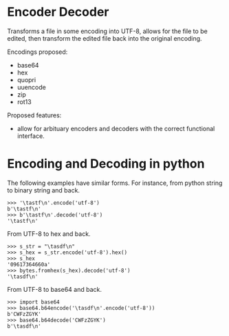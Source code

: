 # Encoder Decoder

Transforms a file in some encoding into UTF-8, 
allows for the file to be edited, then transform
the edited file back into the original encoding.

Encodings proposed:
- base64
- hex
- quopri
- uuencode
- zip
- rot13

Proposed features:
- allow for arbituary encoders and decoders with the correct functional interface.


# Encoding and Decoding in python
The following examples have similar forms. For instance, from python string to binary string and back.
```
>>> '\tastf\n'.encode('utf-8')
b'\tastf\n'
>>> b'\tastf\n'.decode('utf-8')
'\tastf\n'
```


From UTF-8 to hex and back.
```
>>> s_str = "\tasdf\n"
>>> s_hex = s_str.encode('utf-8').hex()
>>> s_hex
'09617364660a'
>>> bytes.fromhex(s_hex).decode('utf-8')
'\tasdf\n'
```

From UTF-8 to base64 and back.
```
>>> import base64
>>> base64.b64encode('\tasdf\n'.encode('utf-8'))
b'CWFzZGYK'
>>> base64.b64decode('CWFzZGYK')
b'\tasdf\n'
```